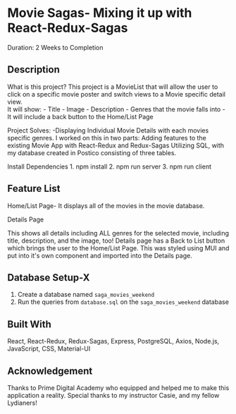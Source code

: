 # Movie Sagas- Mixing it up with React-Redux-Sagas

Duration: 2 Weeks to Completion

## Description

What is this project?
This project is a MovieList that will allow the user to click on a specific movie poster and switch views to a Movie specific detail view.  
It will show:
    - Title
    - Image
    - Description
    - Genres that the movie falls into
    - It will include a back button to the Home/List Page



Project Solves:
    -Displaying Individual Movie Details with each movies specific genres. I worked on this in two parts: 
        Adding features to the existing Movie App with React-Redux and Redux-Sagas
        Utilizing SQL, with my database created in Postico consisting of three tables.
       
Install Dependencies
    1. npm install
    2. npm run server
    3. npm run client

## Feature List

Home/List Page- It displays all of the movies in the movie database.

Details Page

This shows all details including ALL genres for the selected movie, including title, description, and the image, too!
Details page has a Back to List button which brings the user to the Home/List Page.  This was styled using MUI and put into it's own component and imported into the Details page.


## Database Setup-X

1. Create a database named `saga_movies_weekend`
2. Run the queries from `database.sql` on the `saga_movies_weekend` database

## Built With

React, React-Redux, Redux-Sagas, Express, PostgreSQL, Axios, Node.js, JavaScript, CSS, Material-UI

## Acknowledgement
Thanks to Prime Digital Academy who equipped and helped me to make this application a reality. Special thanks to my instructor Casie, and my fellow Lydianers!




